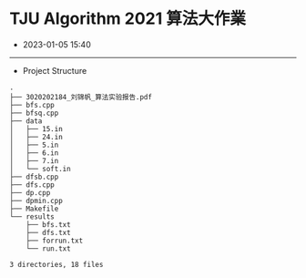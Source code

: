 # TJU Algorithm 2021 算法大作業

* 2023-01-05 15:40

---

* Project Structure

```
.
├── 3020202184_刘锦帆_算法实验报告.pdf
├── bfs.cpp
├── bfsq.cpp
├── data
│   ├── 15.in
│   ├── 24.in
│   ├── 5.in
│   ├── 6.in
│   ├── 7.in
│   └── soft.in
├── dfsb.cpp
├── dfs.cpp
├── dp.cpp
├── dpmin.cpp
├── Makefile
└── results
    ├── bfs.txt
    ├── dfs.txt
    ├── forrun.txt
    └── run.txt

3 directories, 18 files
```
